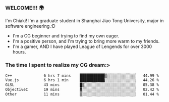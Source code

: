 ### WELCOME!!! 🌍

I'm Chiaki! I'm a graduate student in Shanghai Jiao Tong University, major in software engineering.:D

-  I'm a CG beginner and trying to find my own eager. 
-  I'm a positive person, and I'm trying to bring more warm to my friends.
-  I'm a gamer, AND I have played League of Lengends for over 3000 hours.


### The time I spent to realize my CG dream:>
<!--START_SECTION:waka-->

```txt
C++              6 hrs 7 mins    ███████████▒░░░░░░░░░░░░░   44.99 %
Vue.js           6 hrs 1 min     ███████████░░░░░░░░░░░░░░   44.26 %
GLSL             43 mins         █▒░░░░░░░░░░░░░░░░░░░░░░░   05.38 %
ObjectiveC       19 mins         ▓░░░░░░░░░░░░░░░░░░░░░░░░   02.42 %
Other            11 mins         ▒░░░░░░░░░░░░░░░░░░░░░░░░   01.44 %
```

<!--END_SECTION:waka-->

<!--
**Chiaki-meow/Chiaki-meow** is a ✨ _special_ ✨ repository because its `README.md` (this file) appears on your GitHub profile.

Here are some ideas to get you started:

- 🔭 I’m currently working on ...
- 🌱 I’m currently learning ...
- 👯 I’m looking to collaborate on ...
- 🤔 I’m looking for help with ...
- 💬 Ask me about ...
- 📫 How to reach me: ...
- 😄 Pronouns: ...
- ⚡ Fun fact: ...
-->
